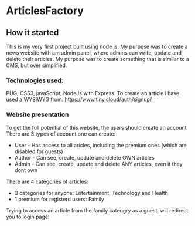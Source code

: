 # ArticlesFactory

## How it started
This is my very first project built using node js. My purpose was to create a news website with am admin panel, where admins can write, 
update and delete their articles. My purpose was to create something that is similar to a CMS, but over simplified.
<br /> 

### Technologies used:
PUG, CSS3, javaScript, NodeJs with Express.
To create an article i have used a WYSIWYG from: https://www.tiny.cloud/auth/signup/

### Website presentation

To get the full potential of this website, the users should create an account
There are 3 types of account one can create:
* User - Has access to all aricles, including the premium ones (which are disabled for guests)
* Author - Can see, create, update and delete OWN articles
* Admin - Can see, create, update and delete ANY articles, even it they dont own

There are 4 categories of articles: 
* 3 categories for anyone: Entertainment, Technology and Health
* 1 premium for registerd users: Family

Trying to access an article from the family cateogry as a guest, will redirect you to login page!
